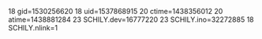 18 gid=1530256620
18 uid=1537868915
20 ctime=1438356012
20 atime=1438881284
23 SCHILY.dev=16777220
23 SCHILY.ino=32272885
18 SCHILY.nlink=1

